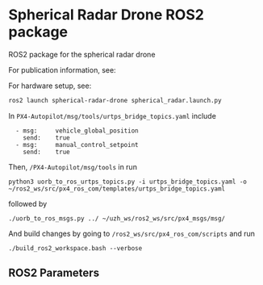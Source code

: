 # Spherical Radar Drone ROS2 package
ROS2 package for the spherical radar drone

For publication information, see:


For hardware setup, see: 



```sh
ros2 launch spherical-radar-drone spherical_radar.launch.py
```


In `PX4-Autopilot/msg/tools/urtps_bridge_topics.yaml` include 
```
  - msg:     vehicle_global_position
    send:    true
  - msg:     manual_control_setpoint
    send:    true
```

Then, `/PX4-Autopilot/msg/tools` in run 

```
python3 uorb_to_ros_urtps_topics.py -i urtps_bridge_topics.yaml -o ~/ros2_ws/src/px4_ros_com/templates/urtps_bridge_topics.yaml
```

followed by 
```
./uorb_to_ros_msgs.py ../ ~/uzh_ws/ros2_ws/src/px4_msgs/msg/
```

And build changes by going to `/ros2_ws/src/px4_ros_com/scripts` and run
```
./build_ros2_workspace.bash --verbose
```

## ROS2 Parameters


